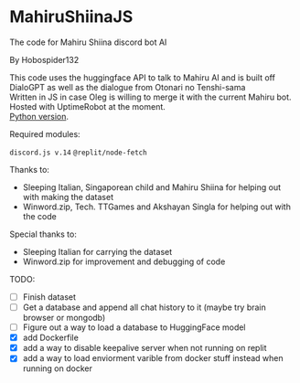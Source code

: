 # MahiruShiinaJS
The code for Mahiru Shiina discord bot AI

By Hobospider132

This code uses the huggingface API to talk to Mahiru AI and is built off DialoGPT as well as the dialogue from Otonari no Tenshi-sama  
Written in JS in case Oleg is willing to merge it with the current Mahiru bot. Hosted with UptimeRobot at the moment.  
[Python version](https://github.com/Hobospider132/MahiruShiinaPy).

Required modules: 

`discord.js v.14`
`@replit/node-fetch`

Thanks to:

- Sleeping Italian, Singaporean child and Mahiru Shiina for helping out with making the dataset  
- Winword.zip, Tech. TTGames and Akshayan Singla for helping out with the code  

Special thanks to:

- Sleeping Italian for carrying the dataset
- Winword.zip for improvement and debugging of code 

TODO:

- [ ] Finish dataset 
- [ ] Get a database and append all chat history to it (maybe try brain browser or mongodb)
- [ ] Figure out a way to load a database to HuggingFace model
- [x] add Dockerfile
- [x] add a way to disable keepalive server when not running on replit
- [x] add a way to load enviorment varible from docker stuff instead when running on docker
